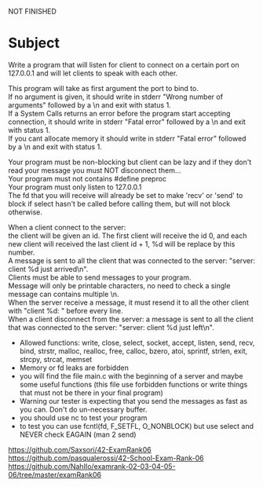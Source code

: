 NOT FINISHED

# Subject 
Write a program that will listen for client to connect on a certain port on 127.0.0.1 and will let clients to speak with each other.  
  
This program will take as first argument the port to bind to.  
If no argument is given, it should write in stderr "Wrong number of arguments" followed by a \n and exit with status 1.  
If a System Calls returns an error before the program start accepting connection, it should write in stderr "Fatal error" followed by a \n and exit with status 1.  
If you cant allocate memory it should write in stderr "Fatal error" followed by a \n and exit with status 1.  
    
Your program must be non-blocking but client can be lazy and if they don't read your message you must NOT disconnect them...  
Your program must not contains #define preproc  
Your program must only listen to 127.0.0.1   
The fd that you will receive will already be set to make 'recv' or 'send' to block if select hasn't be called before calling them, but will not block otherwise.  

When a client connect to the server:  
the client will be given an id. The first client will receive the id 0, and each new client will received the last client id + 1, %d will be replace by this number.  
A message is sent to all the client that was connected to the server: "server: client %d just arrived\n".  
Clients must be able to send messages to your program.  
Message will only be printable characters, no need to check a single message can contains multiple \n.  
When the server receive a message, it must resend it to all the other client with "client %d: " before every line.  
When a client disconnect from the server: a message is sent to all the client that was connected to the server: "server: client %d just left\n".  
  
* Allowed functions: write, close, select, socket, accept, listen, send, recv, bind, strstr, malloc, realloc, free, calloc, bzero, atoi, sprintf, strlen, exit, strcpy, strcat, memset  
* Memory or fd leaks are forbidden  
* you will find the file main.c with the beginning of a server and maybe some useful functions (this file use forbidden functions or write things that must not be there in your final program)
* Warning our tester is expecting that you send the messages as fast as you can. Don't do un-necessary buffer.
* you should use nc to test your program
* to test you can use fcntl(fd, F_SETFL, O_NONBLOCK) but use select and NEVER check EAGAIN (man 2 send) 

https://github.com/Saxsori/42-ExamRank06  
https://github.com/pasqualerossi/42-School-Exam-Rank-06  
https://github.com/NahIIo/examrank-02-03-04-05-06/tree/master/examRank06  
